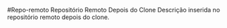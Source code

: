 #Repo-remoto
Repositório Remoto Depois do Clone
Descrição inserida no repositório remoto depois do clone.
